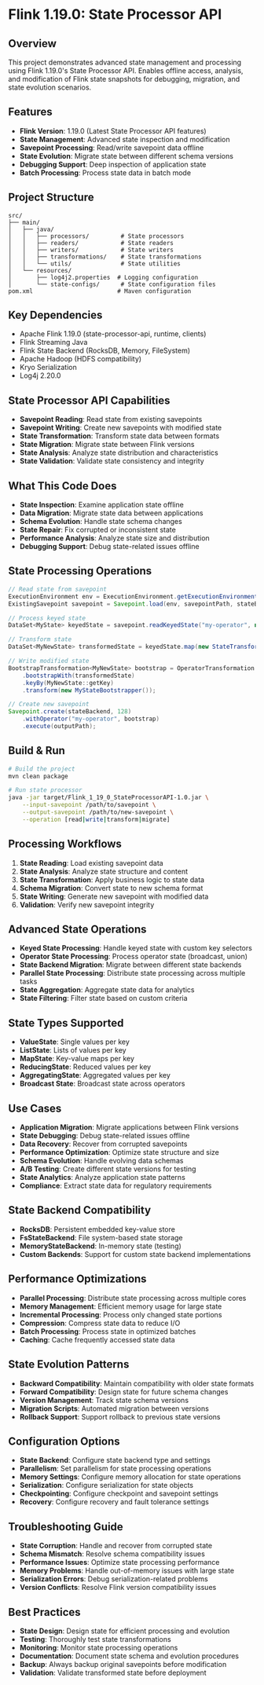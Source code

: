 # Flink 1.19.0: State Processor API

## Overview
This project demonstrates advanced state management and processing using Flink 1.19.0's State Processor API. Enables offline access, analysis, and modification of Flink state snapshots for debugging, migration, and state evolution scenarios.

## Features
- **Flink Version**: 1.19.0 (Latest State Processor API features)
- **State Management**: Advanced state inspection and modification
- **Savepoint Processing**: Read/write savepoint data offline
- **State Evolution**: Migrate state between different schema versions
- **Debugging Support**: Deep inspection of application state
- **Batch Processing**: Process state data in batch mode

## Project Structure
```
src/
├── main/
│   ├── java/
│   │   ├── processors/         # State processors
│   │   ├── readers/            # State readers
│   │   ├── writers/            # State writers
│   │   ├── transformations/    # State transformations
│   │   └── utils/              # State utilities
│   └── resources/
│       ├── log4j2.properties  # Logging configuration
│       └── state-configs/      # State configuration files
pom.xml                        # Maven configuration
```

## Key Dependencies
- Apache Flink 1.19.0 (state-processor-api, runtime, clients)
- Flink Streaming Java
- Flink State Backend (RocksDB, Memory, FileSystem)
- Apache Hadoop (HDFS compatibility)
- Kryo Serialization
- Log4j 2.20.0

## State Processor API Capabilities
- **Savepoint Reading**: Read state from existing savepoints
- **Savepoint Writing**: Create new savepoints with modified state
- **State Transformation**: Transform state data between formats
- **State Migration**: Migrate state between Flink versions
- **State Analysis**: Analyze state distribution and characteristics
- **State Validation**: Validate state consistency and integrity

## What This Code Does
- **State Inspection**: Examine application state offline
- **Data Migration**: Migrate state data between applications
- **Schema Evolution**: Handle state schema changes
- **State Repair**: Fix corrupted or inconsistent state
- **Performance Analysis**: Analyze state size and distribution
- **Debugging Support**: Debug state-related issues offline

## State Processing Operations
```java
// Read state from savepoint
ExecutionEnvironment env = ExecutionEnvironment.getExecutionEnvironment();
ExistingSavepoint savepoint = Savepoint.load(env, savepointPath, stateBackend);

// Process keyed state
DataSet<MyState> keyedState = savepoint.readKeyedState("my-operator", new MyStateReader());

// Transform state
DataSet<MyNewState> transformedState = keyedState.map(new StateTransformation());

// Write modified state
BootstrapTransformation<MyNewState> bootstrap = OperatorTransformation
    .bootstrapWith(transformedState)
    .keyBy(MyNewState::getKey)
    .transform(new MyStateBootstrapper());

// Create new savepoint
Savepoint.create(stateBackend, 128)
    .withOperator("my-operator", bootstrap)
    .execute(outputPath);
```

## Build & Run
```bash
# Build the project
mvn clean package

# Run state processor
java -jar target/Flink_1_19_0_StateProcessorAPI-1.0.jar \
    --input-savepoint /path/to/savepoint \
    --output-savepoint /path/to/new-savepoint \
    --operation [read|write|transform|migrate]
```

## Processing Workflows
1. **State Reading**: Load existing savepoint data
2. **State Analysis**: Analyze state structure and content
3. **State Transformation**: Apply business logic to state data
4. **Schema Migration**: Convert state to new schema format
5. **State Writing**: Generate new savepoint with modified data
6. **Validation**: Verify new savepoint integrity

## Advanced State Operations
- **Keyed State Processing**: Handle keyed state with custom key selectors
- **Operator State Processing**: Process operator state (broadcast, union)
- **State Backend Migration**: Migrate between different state backends
- **Parallel State Processing**: Distribute state processing across multiple tasks
- **State Aggregation**: Aggregate state data for analytics
- **State Filtering**: Filter state based on custom criteria

## State Types Supported
- **ValueState**: Single values per key
- **ListState**: Lists of values per key
- **MapState**: Key-value maps per key
- **ReducingState**: Reduced values per key
- **AggregatingState**: Aggregated values per key
- **Broadcast State**: Broadcast state across operators

## Use Cases
- **Application Migration**: Migrate applications between Flink versions
- **State Debugging**: Debug state-related issues offline
- **Data Recovery**: Recover from corrupted savepoints
- **Performance Optimization**: Optimize state structure and size
- **Schema Evolution**: Handle evolving data schemas
- **A/B Testing**: Create different state versions for testing
- **State Analytics**: Analyze application state patterns
- **Compliance**: Extract state data for regulatory requirements

## State Backend Compatibility
- **RocksDB**: Persistent embedded key-value store
- **FsStateBackend**: File system-based state storage
- **MemoryStateBackend**: In-memory state (testing)
- **Custom Backends**: Support for custom state backend implementations

## Performance Optimizations
- **Parallel Processing**: Distribute state processing across multiple cores
- **Memory Management**: Efficient memory usage for large state
- **Incremental Processing**: Process only changed state portions
- **Compression**: Compress state data to reduce I/O
- **Batch Processing**: Process state in optimized batches
- **Caching**: Cache frequently accessed state data

## State Evolution Patterns
- **Backward Compatibility**: Maintain compatibility with older state formats
- **Forward Compatibility**: Design state for future schema changes
- **Version Management**: Track state schema versions
- **Migration Scripts**: Automated migration between versions
- **Rollback Support**: Support rollback to previous state versions

## Configuration Options
- **State Backend**: Configure state backend type and settings
- **Parallelism**: Set parallelism for state processing operations
- **Memory Settings**: Configure memory allocation for state operations
- **Serialization**: Configure serialization for state objects
- **Checkpointing**: Configure checkpoint and savepoint settings
- **Recovery**: Configure recovery and fault tolerance settings

## Troubleshooting Guide
- **State Corruption**: Handle and recover from corrupted state
- **Schema Mismatch**: Resolve schema compatibility issues
- **Performance Issues**: Optimize state processing performance
- **Memory Problems**: Handle out-of-memory issues with large state
- **Serialization Errors**: Debug serialization-related problems
- **Version Conflicts**: Resolve Flink version compatibility issues

## Best Practices
- **State Design**: Design state for efficient processing and evolution
- **Testing**: Thoroughly test state transformations
- **Monitoring**: Monitor state processing operations
- **Documentation**: Document state schema and evolution procedures
- **Backup**: Always backup original savepoints before modification
- **Validation**: Validate transformed state before deployment